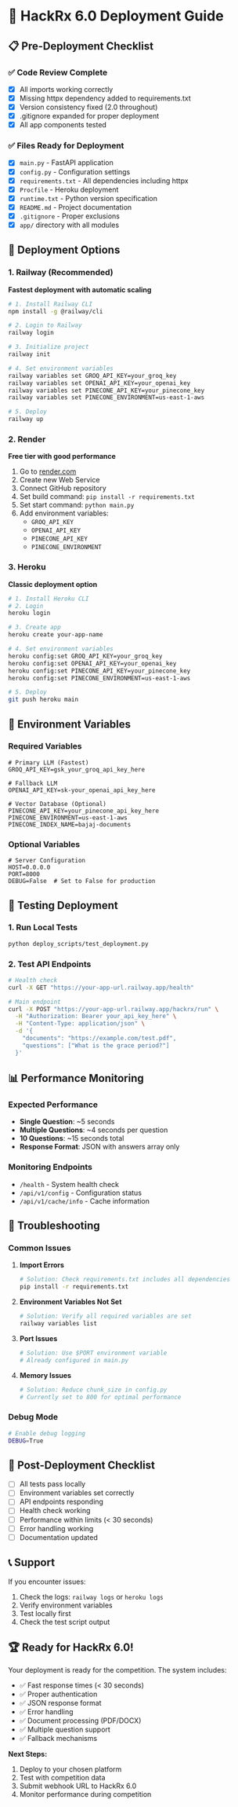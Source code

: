 # 🚀 HackRx 6.0 Deployment Guide

## 📋 Pre-Deployment Checklist

### ✅ Code Review Complete
- [x] All imports working correctly
- [x] Missing httpx dependency added to requirements.txt
- [x] Version consistency fixed (2.0 throughout)
- [x] .gitignore expanded for proper deployment
- [x] All app components tested

### ✅ Files Ready for Deployment
- [x] `main.py` - FastAPI application
- [x] `config.py` - Configuration settings
- [x] `requirements.txt` - All dependencies including httpx
- [x] `Procfile` - Heroku deployment
- [x] `runtime.txt` - Python version specification
- [x] `README.md` - Project documentation
- [x] `.gitignore` - Proper exclusions
- [x] `app/` directory with all modules

## 🎯 Deployment Options

### 1. Railway (Recommended)
**Fastest deployment with automatic scaling**

```bash
# 1. Install Railway CLI
npm install -g @railway/cli

# 2. Login to Railway
railway login

# 3. Initialize project
railway init

# 4. Set environment variables
railway variables set GROQ_API_KEY=your_groq_key
railway variables set OPENAI_API_KEY=your_openai_key
railway variables set PINECONE_API_KEY=your_pinecone_key
railway variables set PINECONE_ENVIRONMENT=us-east-1-aws

# 5. Deploy
railway up
```

### 2. Render
**Free tier with good performance**

1. Go to [render.com](https://render.com)
2. Create new Web Service
3. Connect GitHub repository
4. Set build command: `pip install -r requirements.txt`
5. Set start command: `python main.py`
6. Add environment variables:
   - `GROQ_API_KEY`
   - `OPENAI_API_KEY`
   - `PINECONE_API_KEY`
   - `PINECONE_ENVIRONMENT`

### 3. Heroku
**Classic deployment option**

```bash
# 1. Install Heroku CLI
# 2. Login
heroku login

# 3. Create app
heroku create your-app-name

# 4. Set environment variables
heroku config:set GROQ_API_KEY=your_groq_key
heroku config:set OPENAI_API_KEY=your_openai_key
heroku config:set PINECONE_API_KEY=your_pinecone_key
heroku config:set PINECONE_ENVIRONMENT=us-east-1-aws

# 5. Deploy
git push heroku main
```

## 🔧 Environment Variables

### Required Variables
```env
# Primary LLM (Fastest)
GROQ_API_KEY=gsk_your_groq_api_key_here

# Fallback LLM
OPENAI_API_KEY=sk-your_openai_api_key_here

# Vector Database (Optional)
PINECONE_API_KEY=your_pinecone_api_key_here
PINECONE_ENVIRONMENT=us-east-1-aws
PINECONE_INDEX_NAME=bajaj-documents
```

### Optional Variables
```env
# Server Configuration
HOST=0.0.0.0
PORT=8000
DEBUG=False  # Set to False for production
```

## 🧪 Testing Deployment

### 1. Run Local Tests
```bash
python deploy_scripts/test_deployment.py
```

### 2. Test API Endpoints
```bash
# Health check
curl -X GET "https://your-app-url.railway.app/health"

# Main endpoint
curl -X POST "https://your-app-url.railway.app/hackrx/run" \
  -H "Authorization: Bearer your_api_key_here" \
  -H "Content-Type: application/json" \
  -d '{
    "documents": "https://example.com/test.pdf",
    "questions": ["What is the grace period?"]
  }'
```

## 📊 Performance Monitoring

### Expected Performance
- **Single Question**: ~5 seconds
- **Multiple Questions**: ~4 seconds per question
- **10 Questions**: ~15 seconds total
- **Response Format**: JSON with answers array only

### Monitoring Endpoints
- `/health` - System health check
- `/api/v1/config` - Configuration status
- `/api/v1/cache/info` - Cache information

## 🚨 Troubleshooting

### Common Issues

1. **Import Errors**
   ```bash
   # Solution: Check requirements.txt includes all dependencies
   pip install -r requirements.txt
   ```

2. **Environment Variables Not Set**
   ```bash
   # Solution: Verify all required variables are set
   railway variables list
   ```

3. **Port Issues**
   ```bash
   # Solution: Use $PORT environment variable
   # Already configured in main.py
   ```

4. **Memory Issues**
   ```bash
   # Solution: Reduce chunk_size in config.py
   # Currently set to 800 for optimal performance
   ```

### Debug Mode
```bash
# Enable debug logging
DEBUG=True
```

## 🎉 Post-Deployment Checklist

- [ ] All tests pass locally
- [ ] Environment variables set correctly
- [ ] API endpoints responding
- [ ] Health check working
- [ ] Performance within limits (< 30 seconds)
- [ ] Error handling working
- [ ] Documentation updated

## 📞 Support

If you encounter issues:
1. Check the logs: `railway logs` or `heroku logs`
2. Verify environment variables
3. Test locally first
4. Check the test script output

## 🏆 Ready for HackRx 6.0!

Your deployment is ready for the competition. The system includes:
- ✅ Fast response times (< 30 seconds)
- ✅ Proper authentication
- ✅ JSON response format
- ✅ Error handling
- ✅ Document processing (PDF/DOCX)
- ✅ Multiple question support
- ✅ Fallback mechanisms

**Next Steps:**
1. Deploy to your chosen platform
2. Test with competition data
3. Submit webhook URL to HackRx 6.0
4. Monitor performance during competition 